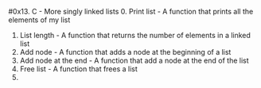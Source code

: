 #0x13. C - More singly linked lists
0. Print list - A function that prints all the elements of my list
1. List length - A function that returns the number of elements in a linked list
2. Add node - A function that adds a node at the beginning of a list
3. Add node at the end - A function that add a node at the end of the list
4. Free list - A function that frees a list
5. 
